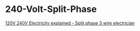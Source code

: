 # 240-Volt-Split-Phase
[120V 240V Electricity explained - Split phase 3 wire electrician](https://youtu.be/fJeRabV5hNU)
